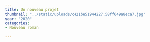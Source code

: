```yaml
---
title: Un nouveau projet
thumbnail: "../static/uploads/c421be51944227.58ff649a8eca7.jpg"
year: "2020"
categories:
- Nouveau roman

---
```

